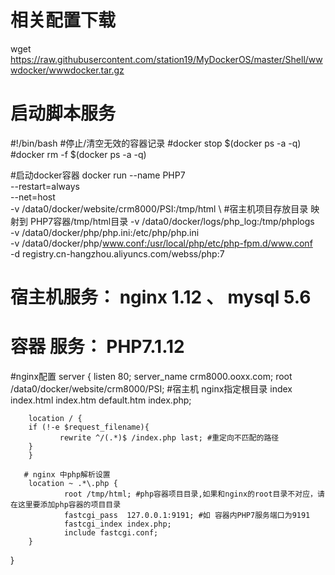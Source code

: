 # 相关配置下载
wget https://raw.githubusercontent.com/station19/MyDockerOS/master/Shell/wwwdocker/wwwdocker.tar.gz

# 启动脚本服务
#!/bin/bash
#停止/清空无效的容器记录
#docker stop $(docker ps -a -q)
#docker rm -f $(docker ps -a -q)

#启动docker容器
docker run --name PHP7 \
--restart=always \
--net=host \
-v /data0/docker/website/crm8000/PSI:/tmp/html \ #宿主机项目存放目录 映射到 PHP7容器/tmp/html目录
-v /data0/docker/logs/php_log:/tmp/phplogs \
-v /data0/docker/php/php.ini:/etc/php/php.ini \
-v /data0/docker/php/www.conf:/usr/local/php/etc/php-fpm.d/www.conf \
-d registry.cn-hangzhou.aliyuncs.com/webss/php:7


# 宿主机服务： nginx 1.12 、 mysql 5.6 
# 容器  服务： PHP7.1.12               
 

#nginx配置
server {
        listen             80;
        server_name crm8000.ooxx.com;
        root /data0/docker/website/crm8000/PSI; #宿主机 nginx指定根目录
        index  index.html index.htm default.htm index.php;
        
        location / {
        if (!-e $request_filename){
               rewrite ^/(.*)$ /index.php last; #重定向不匹配的路径
        }
        }
        
       # nginx 中php解析设置
        location ~ .*\.php { 
                root /tmp/html; #php容器项目目录,如果和nginx的root目录不对应，请在这里要添加php容器的项目目录
                fastcgi_pass  127.0.0.1:9191; #如 容器内PHP7服务端口为9191
                fastcgi_index index.php;
                include fastcgi.conf;
        }
}

